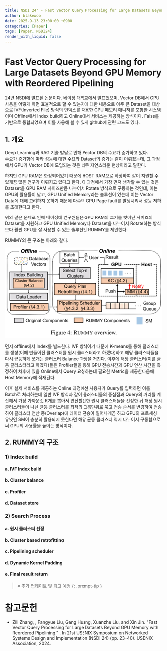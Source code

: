 ```yaml
---
title: NSDI 24' - Fast Vector Query Processing for Large Datasets Beyond GPU Memory with Reordered Pipelining
author: blakewoo
date: 2025-9-13 23:00:00 +0900
categories: [Paper]
tags: [Paper, NSDI24] 
render_with_liquid: false
---
```



# Fast Vector Query Processing for Large Datasets Beyond GPU Memory with Reordered Pipelining
24년 NSDI에 발표된 논문이다. 베이징 대학교에서 발표했으며, Vector DB에서 GPU 사용을 어떻게 하면 효율적으로 할 수 있는지에 대한 내용으로
아주 큰 Dataset을 대상으로 IVF(Inverted File) 방식의 인덱스를 차용한 GPU 메모리 매니저를 포함한 시스템이며
Offline에서 Index build하고 Online에서 서비스는 제공하는 방식이다.
Faiss를 기반으로 통합되었으며 이를 사용해 볼 수 있게 github에 관련 코드도 있다.

## 1. 개요
Deep Learning과 RAG 기술 발달로 인해 Vector DB의 수요가 증가하고 있다.    
수요가 증가함에 따라 성능에 대한 수요와 Dataset의 증가는 같이 이뤄졌는데, 그 과정에서 GPU가 Vector DB에 도입되는 것은
너무 자연스러운 현상이라고 말한다.

하지만 GPU RAM은 한정되어있기 때문에 HOST RAM으로 확장하여 같이 지원할 수 있게끔 많은 연구가 이뤄지고 있다고 한다.
이 과정에서 가장 먼저 생각할 수 있는 것은 Dataset을 GPU RAM 사이즈만큼 나누어서 Rotate 방식으로 구동하는 것인데, 이는 
GPU의 활용률이 낮고, GPU Unified Memory라는 솔루션이 있는데 이는 Vector Data에 대해 고려하지 못하기 때문에 다수의 GPU Page fault를
발생시켜서 성능 저하를 초래한다고 한다.   

위와 같은 문제로 인해 베이징대 연구원들은 GPU RAM의 크기를 벗어난 사이즈의 Dataset을 지원하고 GPU Unified Memory나 Dataset을
나누어서 Rotate하는 방식보다 훨씬 GPU를 잘 사용할 수 있는 솔루션인 RUMMY를 제안했다.

RUMMY의 큰 구조는 아래와 같다.

![img.png](/assets/blog/paper/RUMMY/img.png)

먼저 offline에서 Index를 빌드한다. IVF 방식이기 때문에 K-means를 통해 클러스터를 생성(이때 만들어진 클러스터를 원시 클러스터라고 하겠다)하고
해당 클러스터들을 다시 균등하게 쪼개는 클러스터 Balance 과정을 거친다. 이후에 해당 클러스터(이를 균등 클러스터라고 하겠다)들은 Profiler들을 통해 GPU 전송시간과 GPU 연산 시간을 측정하여
차후에 있을 Online에서 Query 요청하는데 필요한 Metric을 제공한다음에 Host Memory에 적재된다.

이후 실제 서비스를 제공하는 Online 과정에선 사용자가 Query를 입력하면 이를 Batch로 처리하는데 일반 IVF 방식과 같이 클러스터들의
중심점과 Query의 거리를 계산해서 가장 가까운것 K개를 뽑아서 연산할만한 원시 클러스터들을 선정한 뒤 해당 원시 클러스터들이 나뉜 균등 클러스터를 최적의 그룹단위로 묶고 전송 순서를 변경하여
전송하여 클러스터 연산 중(Overlap)에 데이터 전송이 일어나게끔 하고 GPU의 프로세싱 유닛인 SM이 충분히 활용되지 못한다면
해당 균등 클러스터 역시 나누어서 구동함으로써 GPU의 사용률을 높이는 방식이다.

## 2. RUMMY의 구조
### 1) Index build
#### a. IVF Index build
#### b. Cluster balance
#### c. Profiler
#### d. Dataset store

### 2) Search Process
#### a. 원시 클러스터 선정
#### b. Cluster based retrofitting
#### c. Pipelining scheduler
#### d. Dynamic Kernel Padding
#### e. Final result return

> ※ 추가 업데이트 및 퇴고 예정
{: .prompt-tip }


# 참고문헌
- Zili Zhang, , Fangyue Liu, Gang Huang, Xuanzhe Liu, and Xin Jin. "Fast Vector Query Processing for Large Datasets Beyond GPU Memory with Reordered Pipelining." . In 21st USENIX Symposium on Networked Systems Design and Implementation (NSDI 24) (pp. 23–40). USENIX Association, 2024.


